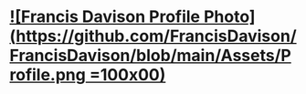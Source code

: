 # [![Francis Davison Profile Photo](https://github.com/FrancisDavison/FrancisDavison/blob/main/Assets/Profile.png =100x00)](https://github.com/FrancisDavison/FrancisDavison)
